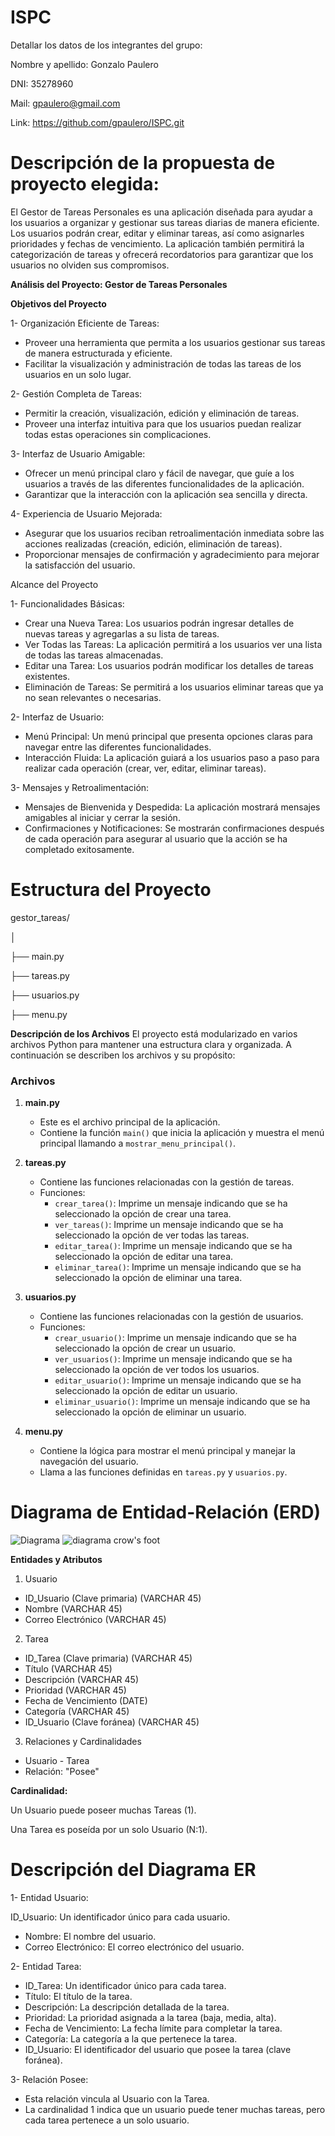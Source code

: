 # ISPC

Detallar los datos de los integrantes del grupo: 

Nombre y apellido: Gonzalo Paulero

DNI: 35278960

Mail: gpaulero@gmail.com

Link: https://github.com/gpaulero/ISPC.git


# **Descripción de la propuesta de proyecto elegida:**

El Gestor de Tareas Personales es una aplicación diseñada para ayudar a los usuarios a organizar y gestionar sus tareas diarias de manera eficiente. 
Los usuarios podrán crear, editar y eliminar tareas, así como asignarles prioridades y fechas de vencimiento. 
La aplicación también permitirá la categorización de tareas y ofrecerá recordatorios para garantizar que los usuarios no olviden sus compromisos.

**Análisis del Proyecto: Gestor de Tareas Personales**

**Objetivos del Proyecto**

1- Organización Eficiente de Tareas:

- Proveer una herramienta que permita a los usuarios gestionar sus tareas de manera estructurada y eficiente.
- Facilitar la visualización y administración de todas las tareas de los usuarios en un solo lugar.

2- Gestión Completa de Tareas:

- Permitir la creación, visualización, edición y eliminación de tareas.
- Proveer una interfaz intuitiva para que los usuarios puedan realizar todas estas operaciones sin complicaciones.

3- Interfaz de Usuario Amigable:

- Ofrecer un menú principal claro y fácil de navegar, que guíe a los usuarios a través de las diferentes funcionalidades de la aplicación.
- Garantizar que la interacción con la aplicación sea sencilla y directa.

4- Experiencia de Usuario Mejorada:

- Asegurar que los usuarios reciban retroalimentación inmediata sobre las acciones realizadas (creación, edición, eliminación de tareas).
- Proporcionar mensajes de confirmación y agradecimiento para mejorar la satisfacción del usuario.


Alcance del Proyecto

1- Funcionalidades Básicas:

- Crear una Nueva Tarea: Los usuarios podrán ingresar detalles de nuevas tareas y agregarlas a su lista de tareas.
- Ver Todas las Tareas: La aplicación permitirá a los usuarios ver una lista de todas las tareas almacenadas.
- Editar una Tarea: Los usuarios podrán modificar los detalles de tareas existentes.
- Eliminación de Tareas: Se permitirá a los usuarios eliminar tareas que ya no sean relevantes o necesarias.

2- Interfaz de Usuario:

- Menú Principal: Un menú principal que presenta opciones claras para navegar entre las diferentes funcionalidades.
- Interacción Fluida: La aplicación guiará a los usuarios paso a paso para realizar cada operación (crear, ver, editar, eliminar tareas).

3- Mensajes y Retroalimentación:

- Mensajes de Bienvenida y Despedida: La aplicación mostrará mensajes amigables al iniciar y cerrar la sesión.
- Confirmaciones y Notificaciones: Se mostrarán confirmaciones después de cada operación para asegurar al usuario que la acción se ha completado exitosamente.

# **Estructura del Proyecto**

gestor_tareas/

│

├── main.py

├── tareas.py

├── usuarios.py

├── menu.py

**Descripción de los Archivos**
El proyecto está modularizado en varios archivos Python para mantener una estructura clara y organizada. A continuación se describen los archivos y su propósito:

### Archivos

1. **main.py**
   - Este es el archivo principal de la aplicación.
   - Contiene la función `main()` que inicia la aplicación y muestra el menú principal llamando a `mostrar_menu_principal()`.

2. **tareas.py**
   - Contiene las funciones relacionadas con la gestión de tareas.
   - Funciones:
     - `crear_tarea()`: Imprime un mensaje indicando que se ha seleccionado la opción de crear una tarea.
     - `ver_tareas()`: Imprime un mensaje indicando que se ha seleccionado la opción de ver todas las tareas.
     - `editar_tarea()`: Imprime un mensaje indicando que se ha seleccionado la opción de editar una tarea.
     - `eliminar_tarea()`: Imprime un mensaje indicando que se ha seleccionado la opción de eliminar una tarea.

3. **usuarios.py**
   - Contiene las funciones relacionadas con la gestión de usuarios.
   - Funciones:
     - `crear_usuario()`: Imprime un mensaje indicando que se ha seleccionado la opción de crear un usuario.
     - `ver_usuarios()`: Imprime un mensaje indicando que se ha seleccionado la opción de ver todos los usuarios.
     - `editar_usuario()`: Imprime un mensaje indicando que se ha seleccionado la opción de editar un usuario.
     - `eliminar_usuario()`: Imprime un mensaje indicando que se ha seleccionado la opción de eliminar un usuario.

4. **menu.py**
   - Contiene la lógica para mostrar el menú principal y manejar la navegación del usuario.
   - Llama a las funciones definidas en `tareas.py` y `usuarios.py`.


# **Diagrama de Entidad-Relación (ERD)**
![Diagrama](https://github.com/gpaulero/ISPC/assets/169163764/2478ea6a-0f54-40ec-ab90-caf05bb0c8cc)
![diagrama crow's foot](https://github.com/gpaulero/ISPC/assets/169163764/1496f800-7e4f-4381-a69c-36eac20dab90)

**Entidades y Atributos**

1. Usuario

  - ID_Usuario (Clave primaria) (VARCHAR 45)
  - Nombre (VARCHAR 45)
  - Correo Electrónico (VARCHAR 45)

2. Tarea

  - ID_Tarea (Clave primaria) (VARCHAR 45)
  - Título (VARCHAR 45)
  - Descripción (VARCHAR 45)
  - Prioridad (VARCHAR 45)
  - Fecha de Vencimiento (DATE)
  - Categoría (VARCHAR 45)
  - ID_Usuario (Clave foránea) (VARCHAR 45)

3. Relaciones y Cardinalidades
  - Usuario - Tarea
  - Relación: "Posee"

**Cardinalidad:**

  Un Usuario puede poseer muchas Tareas (1).

  Una Tarea es poseída por un solo Usuario (N:1).

# **Descripción del Diagrama ER**

1- Entidad Usuario:

ID_Usuario: Un identificador único para cada usuario.
- Nombre: El nombre del usuario.
- Correo Electrónico: El correo electrónico del usuario.

2- Entidad Tarea:

- ID_Tarea: Un identificador único para cada tarea.
- Título: El título de la tarea.
- Descripción: La descripción detallada de la tarea.
- Prioridad: La prioridad asignada a la tarea (baja, media, alta).
- Fecha de Vencimiento: La fecha límite para completar la tarea.
- Categoría: La categoría a la que pertenece la tarea.
- ID_Usuario: El identificador del usuario que posee la tarea (clave foránea).

3- Relación Posee:

- Esta relación vincula al Usuario con la Tarea.
- La cardinalidad 1 indica que un usuario puede tener muchas tareas, pero cada tarea pertenece a un solo usuario.
